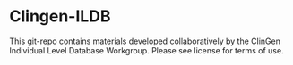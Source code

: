 # Clingen-ILDB

This git-repo contains materials developed collaboratively by the ClinGen Individual Level Database Workgroup. 
Please see license for terms of use.
